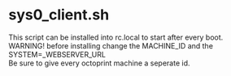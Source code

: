 # sys0_client.sh 
This script can be installed into rc.local to start after every boot.<br>
WARNING! before installing change the MACHINE_ID and the SYSTEM=_WEBSERVER_URL<br>
Be sure to give every octoprint machine a seperate id.<br>
